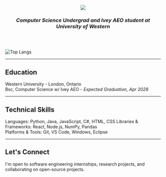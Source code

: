<div align="center">
  <img src="https://capsule-render.vercel.app/api?type=soft&color=gradient&height=150&section=header&text=Noah%20Teitlebaum&fontSize=40&fontAlign=center&fontColor=ffffff"/>
  <h3><em>Computer Science Undergrad and Ivey AEO student at University of Western</em></h3>
</div>
<br><br>

![Top Langs](https://github-readme-stats.vercel.app/api/top-langs/?username=noahteitlebaum&theme=github-light)

---

## Education  
Western University - London, Ontario  
Bsc, Computer Science w/ Ivey AEO - *Expected Graduation, Apr 2028*

---

## Technical Skills  
Languages: Python, Java, JavaScript, C#, HTML, CSS
Libraries & Frameworks: React, Node.js, NumPy, Pandas  
Platforms & Tools: Git, VS Code, Windows, Eclipse

---

## Let's Connect  
I'm open to software engineering internships, research projects, and collaborating on open-source projects.
